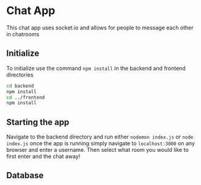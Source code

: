 # Chat App

This chat app uses socket.io and allows for people to message each other in chatrooms

## Initialize

To initialize use the command ```npm install``` in the backend and frontend directories

```bash
cd backend
npm install
cd ../frontend
npm install
```

## Starting the app

Navigate to the backend directory and run either ```nodemon index.js``` or ```node index.js```
once the app is running simply navigate to ```localhost:3000``` on any browser and enter a username. Then select what room you would like to first enter and the chat away!

## Database

